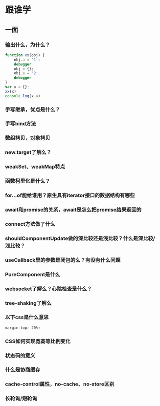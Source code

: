 # 跟谁学

## 一面

### 输出什么，为什么？

```js
function xx(obj) {
    obj.a = '1';
    debugger
    obj = {};
    obj.a = '2'
    debugger
}
var x = {};
xx(x)
console.log(x.a)
```

### 手写继承，优点是什么？

### 手写bind方法

### 数组拷贝，对象拷贝

### new.target了解么？

### weakSet、weakMap特点

### 函数柯里化是什么？

### for...of能给谁用？原生具有iterator接口的数据结构有哪些

### await和promise的关系，await是怎么把promise结果返回的

### connect方法做了什么

### shouldComponentUpdate做的深比较还是浅比较？什么是深比较/浅比较？

### useCallback里的参数是闭包的么？有没有什么问题

### PureComponent是什么

### websocket了解么？心跳检查是什么？

### tree-shaking了解么

### 以下css是什么意思

```css
margin-top: 20%;
```

### CSS如何实现宽高等比例变化

### 状态码的意义

### 什么是协商缓存

### cache-control属性，no-cache、no-store区别

### 长轮询/短轮询
